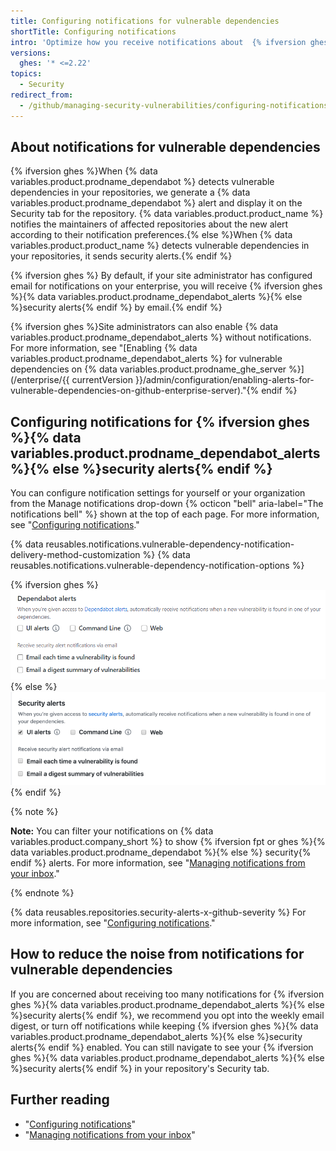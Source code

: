 ```yaml
---
title: Configuring notifications for vulnerable dependencies
shortTitle: Configuring notifications
intro: 'Optimize how you receive notifications about  {% ifversion ghes %}{% data variables.product.prodname_dependabot %}{% else %}security{% endif %} alerts.'
versions:
  ghes: '* <=2.22'
topics:
  - Security
redirect_from:
  - /github/managing-security-vulnerabilities/configuring-notifications-for-vulnerable-dependencies
---
```

<!--See /content/code-security/supply-chain-security/configuring-notifications-for-vulnerable-dependencies for the current version of this article -->

## About notifications for vulnerable dependencies

{% ifversion ghes %}When {% data variables.product.prodname_dependabot %} detects vulnerable dependencies in your repositories, we generate a {% data variables.product.prodname_dependabot %} alert and display it on the Security tab for the repository. {% data variables.product.product_name %} notifies the maintainers of affected repositories about the new alert according to their notification preferences.{% else %}When {% data variables.product.product_name %} detects vulnerable dependencies in your repositories, it sends security alerts.{% endif %}

{% ifversion ghes %}
By default, if your site administrator has configured email for notifications on your enterprise, you will receive {% ifversion ghes %}{% data variables.product.prodname_dependabot_alerts %}{% else %}security alerts{% endif %} by email.{% endif %}

{% ifversion ghes %}Site administrators can also enable {% data variables.product.prodname_dependabot_alerts %} without notifications. For more information, see "[Enabling {% data variables.product.prodname_dependabot_alerts %} for vulnerable dependencies on {% data variables.product.prodname_ghe_server %}](/enterprise/{{ currentVersion }}/admin/configuration/enabling-alerts-for-vulnerable-dependencies-on-github-enterprise-server)."{% endif %}

## Configuring notifications for {% ifversion ghes %}{% data variables.product.prodname_dependabot_alerts %}{% else %}security alerts{% endif %}

You can configure notification settings for yourself or your organization from the Manage notifications drop-down {% octicon "bell" aria-label="The notifications bell" %} shown at the top of each page. For more information, see "[Configuring notifications](/github/managing-subscriptions-and-notifications-on-github/configuring-notifications#choosing-your-notification-settings)."

{% data reusables.notifications.vulnerable-dependency-notification-delivery-method-customization %}
{% data reusables.notifications.vulnerable-dependency-notification-options %}

{% ifversion ghes %}
  ![{% data variables.product.prodname_dependabot_alerts %} options](/assets/images/help/notifications-v2/dependabot-alerts-options.png)
{% else %}
  ![Security alerts options](/assets/images/help/notifications-v2/security-alerts-options.png)
{% endif %}

{% note %}

**Note:** You can filter your notifications on {% data variables.product.company_short %} to show {% ifversion fpt or ghes %}{% data variables.product.prodname_dependabot %}{% else %} security{% endif %} alerts. For more information, see "[Managing notifications from your inbox](/github/managing-subscriptions-and-notifications-on-github/managing-notifications-from-your-inbox#dependabot-custom-filters)."

{% endnote %}

{% data reusables.repositories.security-alerts-x-github-severity %} For more information, see "[Configuring notifications](/github/managing-subscriptions-and-notifications-on-github/configuring-notifications#filtering-email-notifications)."

## How to reduce the noise from notifications for vulnerable dependencies

If you are concerned about receiving too many notifications for {% ifversion ghes %}{% data variables.product.prodname_dependabot_alerts %}{% else %}security alerts{% endif %}, we recommend you opt into the weekly email digest, or turn off notifications while keeping {% ifversion ghes %}{% data variables.product.prodname_dependabot_alerts %}{% else %}security alerts{% endif %} enabled. You can still navigate to see your {% ifversion ghes %}{% data variables.product.prodname_dependabot_alerts %}{% else %}security alerts{% endif %} in your repository's Security tab.

## Further reading

- "[Configuring notifications](/github/managing-subscriptions-and-notifications-on-github/configuring-notifications)"
- "[Managing notifications from your inbox](/github/managing-subscriptions-and-notifications-on-github/managing-notifications-from-your-inbox#supported-is-queries)"
